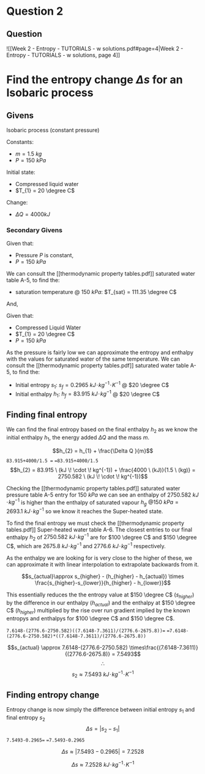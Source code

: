 # Question 2

## Question

![[Week 2 - Entropy - TUTORIALS - w solutions.pdf#page=4|Week 2 - Entropy - TUTORIALS - w solutions, page 4]]

# Find the entropy change $\Delta s$ for an Isobaric process

## Givens

Isobaric process (constant pressure)

Constants:
- $m = 1.5 \ kg$
- $P = 150 \ kPa$

Initial state: 
- Compressed liquid water
- $T_{1} = 20 \degree C$

Change:
- $\Delta Q = 4000 kJ$

### Secondary Givens

Given that:
- Pressure $P$ is constant,
- $P = 150 \ kPa$

We can consult the [[thermodynamic property tables.pdf]] saturated water table A-5,
to find the:
- saturation temperature @ $150 \ kPa$: $T_{sat} = 111.35 \degree C$ 

And,

Given that:
- Compressed Liquid Water
- $T_{1} = 20 \degree C$
- $P = 150 \ kPa$

As the pressure is fairly low we can approximate the entropy and enthalpy with the values for saturated water of the same temperature.
We can consult the [[thermodynamic property tables.pdf]] saturated water table A-5,
to find the:
- Initial entropy $s_{1}$: $s_{f} = 0.2965\ kJ\! \cdot \! kg^{-1} \! \cdot \! K^{-1}$ @ $20 \degree C$ 
- Initial enthalpy $h_{1}$: $h_{f} = 83.915 \ kJ \! \cdot \! kg^{-1}$ @ $20 \degree C$ 

## Finding final entropy

We can find the final entropy based on the final enthalpy $h_{2}$ as we know the initial enthalpy $h_{1}$, the energy added $\Delta Q$ and the mass $m$.

$$h_{2} = h_{1} + \frac{\Delta Q }{m}$$
`83.915+4000/1.5 =` `=83.915+4000/1.5` 
$$h_{2} = 83.915 \ (kJ \! \cdot \! kg^{-1}) + \frac{4000 \ (kJ)}{1.5 \ (kg)} = 2750.582 \ (kJ \! \cdot \! kg^{-1})$$

Checking the [[thermodynamic property tables.pdf]] saturated water pressure table A-5 entry for $150 \ kPa$ we can see an enthalpy of $2750.582 \ kJ \! \cdot \! kg^{-1}$ is higher than the enthalpy of saturated vapour $h_{g} \ @ 150 \ kPa = 2693.1 \ kJ \! \cdot \! kg^{-1}$ so we know it reaches the Super-heated state. 

To find the final entropy we must check the [[thermodynamic property tables.pdf]] Super-heated water table A-6. The closest entries to our final enthalpy $h_{2}$ of $2750.582 \ kJ \! \cdot \! kg^{-1}$ are for $100 \degree C$ and $150 \degree C$, which are $2675.8 \ kJ \! \cdot \! kg^{-1}$ and $2776.6 \ kJ \! \cdot \! kg^{-1}$ respectively. 

As the enthalpy we are looking for is very close to the higher of these, we can approximate it with linear interpolation to extrapolate backwards from it.

$$s_{actual}\approx s_{higher} - (h_{higher} - h_{actual}) \times \frac{s_{higher}-s_{lower}}{h_{higher} - h_{lower}}$$

This essentially reduces the the entropy value at $150 \degree C$ $(s_{higher})$ by the difference in our enthalpy $(h_{actual})$ and the enthalpy at $150 \degree C$ $(h_{higher})$ multiplied by the rise over run gradient implied by the known entropys and enthalpys for $100 \degree C$ and $150 \degree C$.

`7.6148-(2776.6-2750.582)((7.6148-7.3611)/(2776.6-2675.8))=` `=7.6148-(2776.6-2750.582)*((7.6148-7.3611)/(2776.6-2675.8))`

$$s_{actual} \approx 7.6148-(2776.6-2750.582) \times\frac{(7.6148-7.3611)}{(2776.6-2675.8)} = 7.5493$$
$$\therefore$$
$$s_{2} \approx  7.5493\ kJ\! \cdot \! kg^{-1} \! \cdot \! K^{-1}$$

## Finding entropy change

Entropy change is now simply the difference between initial entropy $s_1$ and final entropy $s_{2}$
$$\Delta s = | s_{2} - s_{1} |$$
`7.5493-0.2965=` `=7.5493-0.2965`

$$\Delta s \approx | 7.5493 - 0.2965| = 7.2528$$

$$\Delta s \approx 7.2528\ kJ\! \cdot \! kg^{-1} \! \cdot \! K^{-1}$$

